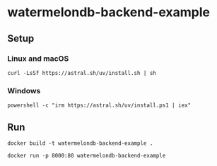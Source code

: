 # watermelondb-backend-example

## Setup


### Linux and macOS

```shell
curl -LsSf https://astral.sh/uv/install.sh | sh
```

### Windows

```
powershell -c "irm https://astral.sh/uv/install.ps1 | iex"
```


## Run

```shell
docker build -t watermelondb-backend-example .
```

```shell
docker run -p 8000:80 watermelondb-backend-example
```